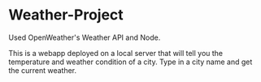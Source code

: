 # Weather-Project
Used OpenWeather's Weather API and Node.

This is a webapp deployed on a local server that will tell you the temperature and weather condition of a city. 
Type in a city name and get the current weather. 
